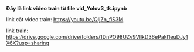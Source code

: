 **Đây là link video train từ file vid_Yolov3_tk.ipynb**

link cắt video train: https://youtu.be/QIjZn_fiS3M

link train: https://drive.google.com/drive/folders/1DnPO98UZv9VIlkD36ePakI1euDJy1X6X?usp=sharing
